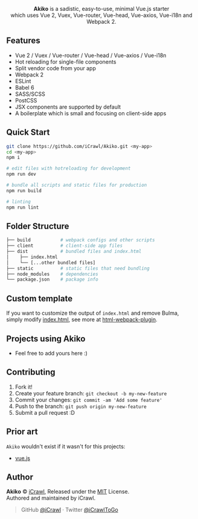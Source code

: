 <p align="center">
	<strong>Akiko</strong> is a sadistic, easy-to-use, minimal Vue.js starter <br>which uses Vue 2, Vuex, Vue-router, Vue-head, Vue-axios, Vue-i18n and Webpack 2.
</p>

## Features

- Vue 2 / Vuex / Vue-router / Vue-head / Vue-axios / Vue-i18n
- Hot reloading for single-file components
- Split vendor code from your app
- Webpack 2
- ESLint
- Babel 6
- SASS/SCSS
- PostCSS
- JSX components are supported by default
- A boilerplate which is small and focusing on client-side apps

## Quick Start

```bash
git clone https://github.com/iCrawl/Akiko.git <my-app>
cd <my-app>
npm i

# edit files with hotreloading for development
npm run dev

# bundle all scripts and static files for production
npm run build

# linting
npm run lint
```

## Folder Structure

```bash
├── build           # webpack configs and other scripts
├── client          # client-side app files
├── dist            # bundled files and index.html
│    ├── index.html
│    └── [...other bundled files]
├── static          # static files that need bundling
├── node_modules    # dependencies
└── package.json    # package info
```

## Custom template

If you want to customize the output of `index.html` and remove Bulma, simply modify [index.html](https://github.com/iCrawl/Akiko/blob/master/build/index.html), see more at [html-webpack-plugin](https://github.com/ampedandwired/html-webpack-plugin).

## Projects using Akiko

- Feel free to add yours here :)

## Contributing

1. Fork it!
2. Create your feature branch: `git checkout -b my-new-feature`
3. Commit your changes: `git commit -am 'Add some feature'`
4. Push to the branch: `git push origin my-new-feature`
5. Submit a pull request :D

## Prior art

`Akiko` wouldn't exist if it wasn't for this projects:

- [vue.js](https://vuejs.org/)

## Author

**Akiko** © [iCrawl](https://github.com/iCrawl), Released under the [MIT](https://github.com/iCrawl/akiko/blob/master/LICENSE) License.<br>
Authored and maintained by iCrawl.

> GitHub [@iCrawl](https://github.com/iCrawl) · Twitter [@iCrawlToGo](https://twitter.com/iCrawlToGo)